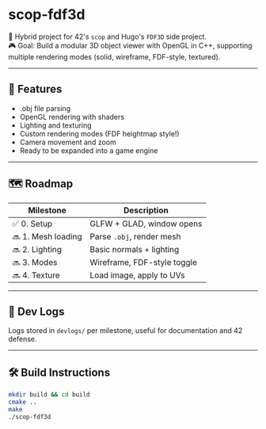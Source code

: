 # scop-fdf3d

🚀 Hybrid project for 42's `scop` and Hugo's `FDF3D` side project.  
🎮 Goal: Build a modular 3D object viewer with OpenGL in C++, supporting multiple rendering modes (solid, wireframe, FDF-style, textured).

---

## 🎯 Features
- .obj file parsing
- OpenGL rendering with shaders
- Lighting and texturing
- Custom rendering modes (FDF heightmap style!)
- Camera movement and zoom
- Ready to be expanded into a game engine

---

## 🗺️ Roadmap

| Milestone | Description |
|----------|-------------|
| ✅ 0. Setup | GLFW + GLAD, window opens |
| 🔜 1. Mesh loading | Parse `.obj`, render mesh |
| 🔜 2. Lighting | Basic normals + lighting |
| 🔜 3. Modes | Wireframe, FDF-style toggle |
| 🔜 4. Texture | Load image, apply to UVs |

---

## 📝 Dev Logs

Logs stored in `devlogs/` per milestone, useful for documentation and 42 defense.

---

## 🛠️ Build Instructions

```bash
mkdir build && cd build
cmake ..
make
./scop-fdf3d

